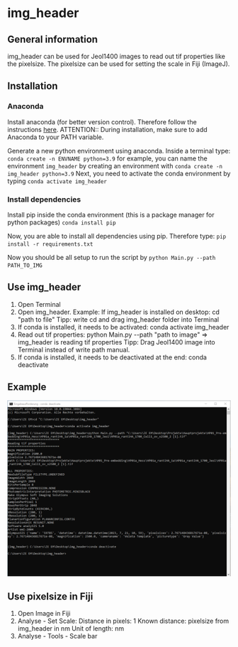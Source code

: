 # img_header

## General information
img_header can be used for Jeol1400 images to read out tif properties like the pixelsize.
The pixelsize can be used for setting the scale in Fiji (ImageJ).

## Installation
### Anaconda
Install anaconda (for better version control). Therefore follow the instructions [here](https://docs.anaconda.com/free/anaconda/install/windows/). 
ATTENTION:: During installation, make sure to add Anaconda to your PATH variable. 

Generate a new python environment using anaconda. Inside a terminal type:
`conda create -n ENVNAME python=3.9` 
for example, you can name the environment `img_header` by creating an environment with
`conda create -n img_header python=3.9`
Next, you need to activate the conda environment by typing
`conda activate img_header`

### Install dependencies
Install pip inside the conda environment (this is a package manager for python packages)
`conda install pip`

Now, you are able to install all dependencies using pip. Therefore type:
`pip install -r requirements.txt`

Now you should be all setup to run the script by 
`python Main.py --path PATH_TO_IMG`



## Use img_header
1. Open Terminal
2. Open img_header. Example: If img_header is installed on desktop: cd "path to file"
Tipp: write cd and drag img_header folder into Terminal
3. If conda is installed, it needs to be activated: conda activate img_header
4. Read out tif properties: python Main.py --path "path to image"
=> img_header is reading tif properties
Tipp: Drag Jeol1400 image into Terminal instead of write path manual.
5. If conda is installed, it needs to be deactivated at the end: conda deactivate

## Example
![Example of using img_header for Jeol1400 images](Example.PNG)

## Use pixelsize in Fiji
1. Open Image in Fiji
2. Analyse - Set Scale: 
	Distance in pixels: 1
	Known distance: pixelsize from img_header in nm
	Unit of length: nm
3. Analyse - Tools - Scale bar